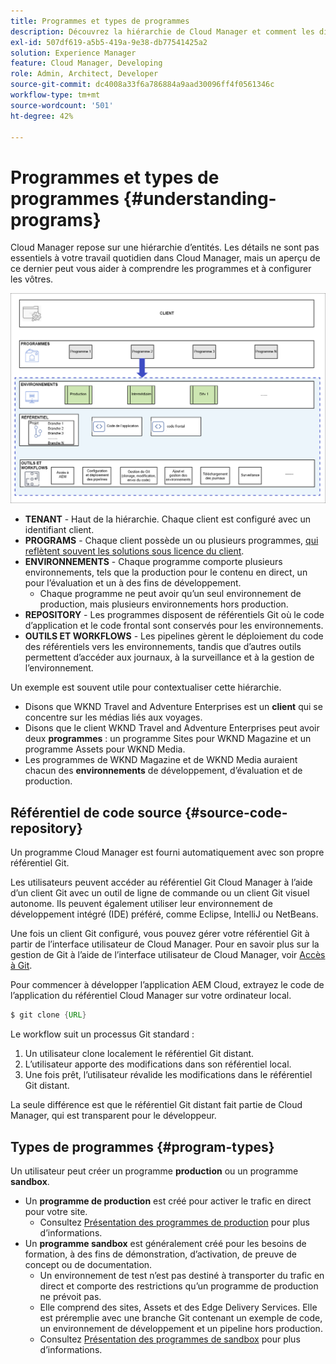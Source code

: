 ```yaml
---
title: Programmes et types de programmes
description: Découvrez la hiérarchie de Cloud Manager et comment les différents types de programmes s’intègrent dans sa structure et en quoi ils diffèrent.
exl-id: 507df619-a5b5-419a-9e38-db77541425a2
solution: Experience Manager
feature: Cloud Manager, Developing
role: Admin, Architect, Developer
source-git-commit: dc4008a33f6a786884a9aad30096ff4f0561346c
workflow-type: tm+mt
source-wordcount: '501'
ht-degree: 42%

---
```



# Programmes et types de programmes {#understanding-programs}

Cloud Manager repose sur une hiérarchie d’entités. Les détails ne sont pas essentiels à votre travail quotidien dans Cloud Manager, mais un aperçu de ce dernier peut vous aider à comprendre les programmes et à configurer les vôtres.

![Hiérarchie de Cloud Manager](assets/program-types1.png)

* **TENANT** - Haut de la hiérarchie. Chaque client est configuré avec un identifiant client.
* **PROGRAMS** - Chaque client possède un ou plusieurs programmes, [qui reflètent souvent les solutions sous licence du client](introduction-production-programs.md).
* **ENVIRONNEMENTS** - Chaque programme comporte plusieurs environnements, tels que la production pour le contenu en direct, un pour l’évaluation et un à des fins de développement.
   * Chaque programme ne peut avoir qu’un seul environnement de production, mais plusieurs environnements hors production.
* **REPOSITORY** - Les programmes disposent de référentiels Git où le code d’application et le code frontal sont conservés pour les environnements.
* **OUTILS ET WORKFLOWS** - Les pipelines gèrent le déploiement du code des référentiels vers les environnements, tandis que d’autres outils permettent d’accéder aux journaux, à la surveillance et à la gestion de l’environnement.

Un exemple est souvent utile pour contextualiser cette hiérarchie.

* Disons que WKND Travel and Adventure Enterprises est un **client** qui se concentre sur les médias liés aux voyages.
* Disons que le client WKND Travel and Adventure Enterprises peut avoir deux **programmes** : un programme Sites pour WKND Magazine et un programme Assets pour WKND Media.
* Les programmes de WKND Magazine et de WKND Media auraient chacun des **environnements** de développement, d’évaluation et de production.

## Référentiel de code source {#source-code-repository}

Un programme Cloud Manager est fourni automatiquement avec son propre référentiel Git.

Les utilisateurs peuvent accéder au référentiel Git Cloud Manager à l’aide d’un client Git avec un outil de ligne de commande ou un client Git visuel autonome. Ils peuvent également utiliser leur environnement de développement intégré (IDE) préféré, comme Eclipse, IntelliJ ou NetBeans.

Une fois un client Git configuré, vous pouvez gérer votre référentiel Git à partir de l’interface utilisateur de Cloud Manager. Pour en savoir plus sur la gestion de Git à l’aide de l’interface utilisateur de Cloud Manager, voir [Accès à Git](/help/implementing/cloud-manager/managing-code/accessing-repos.md).

Pour commencer à développer l’application AEM Cloud, extrayez le code de l’application du référentiel Cloud Manager sur votre ordinateur local.

```java
$ git clone {URL}
```

Le workflow suit un processus Git standard :

1. Un utilisateur clone localement le référentiel Git distant.
1. L’utilisateur apporte des modifications dans son référentiel local.
1. Une fois prêt, l’utilisateur révalide les modifications dans le référentiel Git distant.

La seule différence est que le référentiel Git distant fait partie de Cloud Manager, qui est transparent pour le développeur.

## Types de programmes {#program-types}

Un utilisateur peut créer un programme **production** ou un programme **sandbox**.

* Un **programme de production** est créé pour activer le trafic en direct pour votre site.
   * Consultez [Présentation des programmes de production](/help/implementing/cloud-manager/getting-access-to-aem-in-cloud/introduction-production-programs.md) pour plus d’informations.
* Un **programme sandbox** est généralement créé pour les besoins de formation, à des fins de démonstration, d’activation, de preuve de concept ou de documentation.
   * Un environnement de test n’est pas destiné à transporter du trafic en direct et comporte des restrictions qu’un programme de production ne prévoit pas.
   * Elle comprend des sites, Assets et des Edge Delivery Services. Elle est préremplie avec une branche Git contenant un exemple de code, un environnement de développement et un pipeline hors production.
   * Consultez [Présentation des programmes de sandbox](/help/implementing/cloud-manager/getting-access-to-aem-in-cloud/introduction-sandbox-programs.md) pour plus d’informations.
